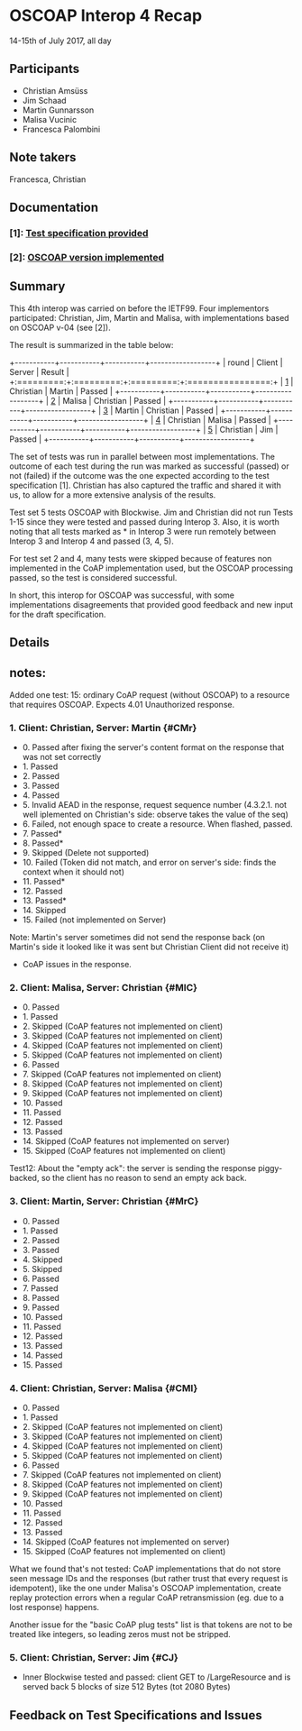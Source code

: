 # OSCOAP Interop 4 Recap

14-15th of July 2017, all day

## Participants

- Christian Amsüss
- Jim Schaad
- Martin Gunnarsson
- Malisa Vucinic
- Francesca Palombini

## Note takers

Francesca, Christian

## Documentation

### \[1\]: [Test specification provided](test-spec3.html)

### \[2\]: [OSCOAP version implemented](https://github.com/core-wg/oscoap/releases/tag/interop-14-07-2017)

## Summary

This 4th interop was carried on before the IETF99. Four implementors participated: Christian, Jim, Martin and Malisa, with implementations based on OSCOAP v-04 (see \[2\]).

The result is summarized in the table below:

+-----------+-----------+-----------+------------------+
|    round  |   Client  |   Server  |       Result     |
+:=========:+:=========:+:=========:+:================:+
| [1](#CMr) | Christian |   Martin  |      Passed      |
+-----------+-----------+-----------+------------------+
| [2](#MlC) |   Malisa  | Christian |      Passed      |
+-----------+-----------+-----------+------------------+
| [3](#MrC) |   Martin  | Christian |      Passed      |
+-----------+-----------+-----------+------------------+
| [4](#CMl) | Christian |   Malisa  |      Passed      |
+-----------+-----------+-----------+------------------+
| [5](#CJ)  | Christian |    Jim    |      Passed      |
+-----------+-----------+-----------+------------------+

The set of tests was run in parallel between most implementations.
The outcome of each test during the run was marked as successful (passed) or not (failed) if the outcome was the one expected according to the test specification \[1\]. Christian has also captured the traffic and shared it with us, to allow for a more extensive analysis of the results.

Test set 5 tests OSCOAP with Blockwise. Jim and Christian did not run Tests 1-15 since they were tested and passed during Interop 3. Also, it is worth noting that all tests marked as \* in Interop 3 were run remotely between Interop 3 and Interop 4 and passed (3, 4, 5).

For test set 2 and 4, many tests were skipped because of features non implemented in the CoAP implementation used, but the OSCOAP processing passed, so the test is considered successful.

In short, this interop for OSCOAP was successful, with some implementations disagreements that provided good feedback and new input for the draft specification.

## Details

## notes:

Added one test: 15: ordinary CoAP request (without OSCOAP) to a resource that requires OSCOAP. Expects 4.01 Unauthorized response.

### 1. Client: Christian, Server: Martin {#CMr}

* 0\. Passed after fixing the server's content format on the response that was not set correctly
* 1\. Passed
* 2\. Passed
* 3\. Passed
* 4\. Passed
* 5\. Invalid AEAD in the response, request sequence number (4.3.2.1. not well iplemented on Christian's side: observe takes the value of the seq)
* 6\. Failed, not enough space to create a resource. When flashed, passed.
* 7\. Passed*
* 8\. Passed*
* 9\. Skipped (Delete not supported)
* 10\. Failed (Token did not match, and error on server's side: finds the context when it should not)
* 11\. Passed*
* 12\. Passed
* 13\. Passed*
* 14\. Skipped
* 15\. Failed (not implemented on Server)

Note: Martin's server sometimes did not send the response back (on Martin's side it looked like it was sent but Christian Client did not receive it)
* CoAP issues in the response.

### 2. Client: Malisa, Server: Christian {#MlC}

* 0\. Passed
* 1\. Passed
* 2\. Skipped (CoAP features not implemented on client)
* 3\. Skipped (CoAP features not implemented on client)
* 4\. Skipped (CoAP features not implemented on client)
* 5\. Skipped (CoAP features not implemented on client)
* 6\. Passed
* 7\. Skipped (CoAP features not implemented on client)
* 8\. Skipped (CoAP features not implemented on client)
* 9\. Skipped (CoAP features not implemented on client)
* 10\. Passed
* 11\. Passed
* 12\. Passed
* 13\. Passed
* 14\. Skipped (CoAP features not implemented on server)
* 15\. Skipped (CoAP features not implemented on client)

Test12: About the "empty ack": the server is sending the response
  piggy-backed, so the client has no reason to send an empty ack back.


### 3. Client: Martin, Server: Christian {#MrC}

* 0\. Passed
* 1\. Passed
* 2\. Passed
* 3\. Passed
* 4\. Skipped
* 5\. Skipped
* 6\. Passed
* 7\. Passed
* 8\. Passed
* 9\. Passed
* 10\. Passed
* 11\. Passed
* 12\. Passed
* 13\. Passed
* 14\. Passed
* 15\. Passed

### 4. Client: Christian, Server: Malisa {#CMl}

* 0\. Passed
* 1\. Passed
* 2\. Skipped (CoAP features not implemented on client)
* 3\. Skipped (CoAP features not implemented on client)
* 4\. Skipped (CoAP features not implemented on client)
* 5\. Skipped (CoAP features not implemented on client)
* 6\. Passed
* 7\. Skipped (CoAP features not implemented on client)
* 8\. Skipped (CoAP features not implemented on client)
* 9\. Skipped (CoAP features not implemented on client)
* 10\. Passed
* 11\. Passed
* 12\. Passed
* 13\. Passed
* 14\. Skipped (CoAP features not implemented on server)
* 15\. Skipped (CoAP features not implemented on client)

What we found that's not tested: CoAP implementations that do not store seen message IDs and the responses (but rather trust that every request is idempotent), like the one under Malisa's OSCOAP implementation, create replay protection errors when a regular CoAP retransmission (eg.
due to a lost response) happens.

Another issue for the "basic CoAP plug tests" list is that tokens are not to be treated like integers, so leading zeros must not be stripped.

### 5. Client: Christian, Server: Jim {#CJ}

* Inner Blockwise tested and passed: client GET to /LargeResource and is served back 5 blocks of size 512 Bytes (tot 2080 Bytes)

## Feedback on Test Specifications and Issues

